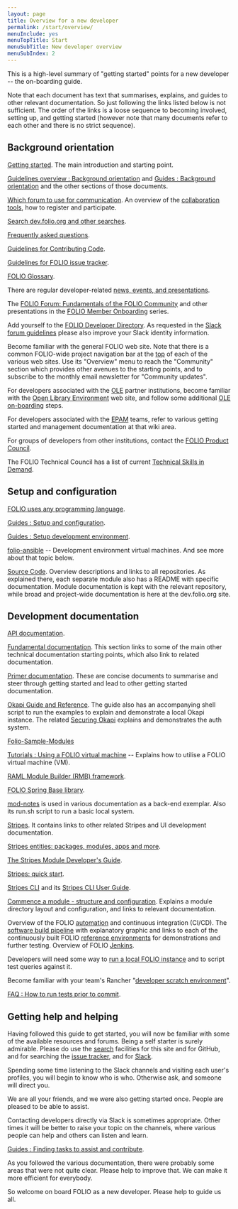 ```yaml
---
layout: page
title: Overview for a new developer
permalink: /start/overview/
menuInclude: yes
menuTopTitle: Start
menuSubTitle: New developer overview
menuSubIndex: 2
---
```


This is a high-level summary of "getting started" points for a new developer -- the on-boarding guide.

Note that each document has text that summarises, explains, and guides to other relevant documentation. So just following the links listed below is not sufficient. The order of the links is a loose sequence to becoming involved, setting up, and getting started (however note that many documents refer to each other and there is no strict sequence).

## Background orientation

[Getting started](/start/).
The main introduction and starting point.

[Guidelines overview : Background orientation](/guidelines/#background-orientation)
and
[Guides : Background orientation](/guides/#background-orientation)
and the other sections of those documents.

[Which forum to use for communication](/guidelines/which-forum/).
An overview of the [collaboration tools](/community/#collaboration-tools), how to register and participate.

[Search dev.folio.org and other searches](/search/).

[Frequently asked questions](/faqs/).

[Guidelines for Contributing Code](/guidelines/contributing/).

[Guidelines for FOLIO issue tracker](/guidelines/issue-tracker/).

[FOLIO Glossary](/reference/glossary/).

There are regular developer-related [news, events, and presentations](/community/events/).

The [FOLIO Forum: Fundamentals of the FOLIO Community](https://discuss.folio.org/t/folio-forum-fundamentals-of-the-folio-community/3102)
and other presentations in the [FOLIO Member Onboarding](https://www.youtube.com/hashtag/foliomemberonboarding) series.

Add yourself to the
[FOLIO Developer Directory](https://wiki.folio.org/display/COMMUNITY/FOLIO+Developer+Directory).
As requested in the [Slack forum guidelines](/guidelines/which-forum/#slack) please also improve your Slack identity information.

Become familiar with the general FOLIO web site.
Note that there is a common FOLIO-wide project navigation bar at the <a href="">top</a> of each of the various web sites.
Use its "Overview" menu to reach the "Community" section which provides other avenues to the starting points, and to subscribe to the monthly email newsletter for "Community updates".

For developers associated with the [OLE](/reference/glossary/#ole) partner institutions, become familiar with the [Open Library Environment](https://openlibraryenvironment.org/) web site, and follow some additional [OLE on-boarding](https://wiki.folio.org/display/COMMUNITY/Getting+Started+for+Developers) steps.

For developers associated with the [EPAM](https://wiki.folio.org/display/FOLIJET/Folio+Development+Teams+Home) teams, refer to various getting started and management documentation at that wiki area.

For groups of developers from other institutions, contact the [FOLIO Product Council](https://wiki.folio.org/display/PC/FOLIO+Product+Council).

The FOLIO Technical Council has a list of current [Technical Skills in Demand](https://wiki.folio.org/display/TC/Technical+Skills+in+Demand).

## Setup and configuration

[FOLIO uses any programming language](/guides/any-programming-language/).

[Guides : Setup and configuration](/guides/#setup-and-configuration).

[Guides : Setup development environment](/guides/developer-setup/).

[folio-ansible](https://github.com/folio-org/folio-ansible)
-- Development environment virtual machines.
And see more about that topic below.

[Source Code](/source-code/).
Overview descriptions and links to all repositories.
As explained there, each separate module also has a README with specific documentation.
Module documentation is kept with the relevant repository, while broad and project-wide documentation is here at the dev.folio.org site.

## Development documentation

[API documentation](/reference/api/).

[Fundamental documentation](/start/#fundamental-documentation).
This section links to some of the main other technical documentation starting points, which also link to related documentation.

[Primer documentation](/start/#primer-documentation).
These are concise documents to summarise and steer through getting started and lead to other getting started documentation.

[Okapi Guide and Reference](https://github.com/folio-org/okapi/blob/master/doc/guide.md).
The guide also has an accompanying shell script to run the examples to explain
and demonstrate a local Okapi instance.
The related [Securing Okapi](https://github.com/folio-org/okapi/blob/master/doc/guide.md#securing-okapi) explains and demonstrates the auth system.

[Folio-Sample-Modules](https://github.com/folio-org/folio-sample-modules)

[Tutorials : Using a FOLIO virtual machine](/tutorials/folio-vm/)
-- Explains how to utilise a FOLIO virtual machine (VM).

[RAML Module Builder (RMB) framework](https://github.com/folio-org/raml-module-builder).

[FOLIO Spring Base library](https://github.com/folio-org/folio-spring-base).

[mod-notes](https://github.com/folio-org/mod-notes) is
used in various documentation as a back-end exemplar.
Also its run.sh script to run a basic local system.

[Stripes](https://github.com/folio-org/stripes/blob/master/README.md).
It contains links to other related Stripes and UI development documentation.

[Stripes entities: packages, modules, apps and more](https://github.com/folio-org/stripes/blob/master/doc/modules-apps-etc.md).

[The Stripes Module Developer's Guide](https://github.com/folio-org/stripes/blob/master/doc/dev-guide.md).

[Stripes: quick start](https://github.com/folio-org/stripes/blob/master/doc/quick-start.md).

[Stripes CLI](https://github.com/folio-org/stripes-cli)
and its [Stripes CLI User Guide](https://github.com/folio-org/stripes-cli/blob/master/doc/user-guide.md).

[Commence a module - structure and configuration](/guides/commence-a-module/).
Explains a module directory layout and configuration, and links to relevant documentation.

Overview of the FOLIO [automation](/guides/automation/) and continuous integration (CI/CD).
The [software build pipeline](/guides/automation/#software-build-pipeline) with explanatory graphic and links to each of the continuously built FOLIO [reference environments](/guides/automation/#reference-environments) for demonstrations and further testing.
Overview of FOLIO [Jenkins](/guides/automation/#jenkins).

Developers will need some way to [run a local FOLIO instance](/guides/run-local-folio/) and to script test queries against it.

Become familiar with your team's Rancher "[developer scratch environment](/faqs/how-to-get-started-with-rancher/)".

[FAQ : How to run tests prior to commit](/faqs/how-to-test-prior-to-commit/).

## Getting help and helping

Having followed this guide to get started, you will now be familiar with some of the available resources and forums.
Being a self starter is surely admirable. Please do use the [search](/search/) facilities for this site and for GitHub, and for searching the [issue tracker](/guidelines/issue-tracker/#filters-and-search), and for [Slack](/guidelines/which-forum/#slack).

Spending some time listening to the Slack channels and visiting each user's profiles, you will begin to know who is who. Otherwise ask, and someone will direct you.

We are all your friends, and we were also getting started once. People are pleased to be able to assist.

Contacting developers directly via Slack is sometimes appropriate. Other times it will be better to raise your topic on the channels, where various people can help and others can listen and learn.

[Guides : Finding tasks to assist and contribute](/guides/find-tasks/).

As you followed the various documentation, there were probably some areas that were not quite clear. Please help to improve that.
We can make it more efficient for everybody.

So welcome on board FOLIO as a new developer.
Please help to guide us all.

